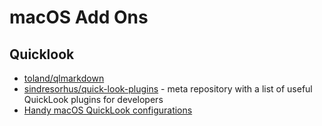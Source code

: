 # macOS Add Ons

## Quicklook
* [toland/qlmarkdown](https://github.com/toland/qlmarkdown)
* [sindresorhus/quick-look-plugins](https://github.com/sindresorhus/quick-look-plugins) - meta repository with a list of useful QuickLook plugins for developers
* [Handy macOS QuickLook configurations](https://htr3n.github.io/2018/07/handy-quicklook/)
